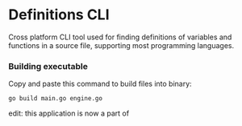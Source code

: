 <h1>Definitions CLI</h1>

<p>Cross platform CLI tool used for finding definitions of variables and functions in a source file, supporting most programming languages.</p>

<h3>Building executable</h3>
<p>Copy and paste this command to build files into binary: </p><code>go build main.go engine.go</code>
<br>

<p>edit: this application is now a part of
  <a href="www.github.com/hershyz/sourcetools>sourcetools</a>
           </p>

